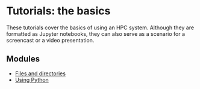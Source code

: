 # Tutorials: the basics

These tutorials cover the basics of using an HPC system.  Although
they are formatted as Jupyter notebooks, they can also serve as a
scenario for a screencast or a video presentation.


## Modules

  * [Files and directories](001_files_and_directories.ipynb)
  * [Using Python](005_running_python.ipynb)

